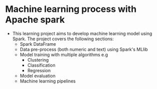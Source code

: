 # Machine learning process with Apache spark
- This learning project aims to develop machine learning model using Spark. The project covers the following sections:
    - Spark DataFrame
    - Data pre-process (both numeric and text) using Spark's MLlib 
    - Model training with multiple algorithms e.g
      - Clustering
      - Classification
      - Regression
    - Model evaluation
    - Machine learning pipelines

